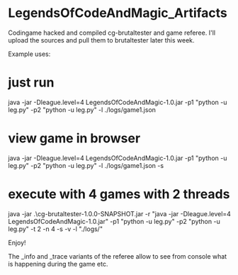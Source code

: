 # LegendsOfCodeAndMagic_Artifacts
Codingame hacked and compiled cg-brutaltester and game referee.
I'll upload the sources and pull them to brutaltester later this week.

Example uses:
# just run
java -jar -Dleague.level=4 LegendsOfCodeAndMagic-1.0.jar -p1 "python -u leg.py" -p2 "python -u leg.py" -l ./logs/game1.json

# view game in browser
java -jar -Dleague.level=4 LegendsOfCodeAndMagic-1.0.jar -p1 "python -u leg.py" -p2 "python -u leg.py" -l ./logs/game1.json -s

# execute with 4 games with 2 threads
java -jar .\cg-brutaltester-1.0.0-SNAPSHOT.jar -r "java -jar -Dleague.level=4 LegendsOfCodeAndMagic-1.0.jar"  -p1 "python -u leg.py" -p2 "python -u leg.py" -t 2 -n 4 -s -v -l "./logs/"

Enjoy!

The _info and _trace variants of the referee allow to see from console what is happening during the game etc.
